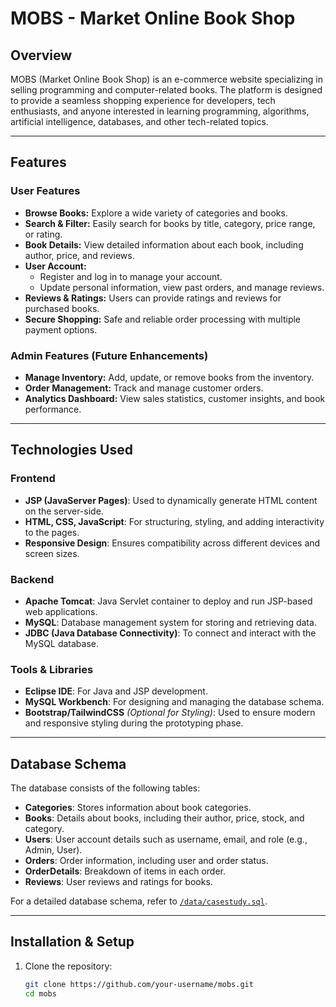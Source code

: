 # **MOBS** - Market Online Book Shop

## Overview

MOBS (Market Online Book Shop) is an e-commerce website specializing in selling programming and computer-related books. The platform is designed to provide a seamless shopping experience for developers, tech enthusiasts, and anyone interested in learning programming, algorithms, artificial intelligence, databases, and other tech-related topics.

---

## Features

### User Features
- **Browse Books:** Explore a wide variety of categories and books.
- **Search & Filter:** Easily search for books by title, category, price range, or rating.
- **Book Details:** View detailed information about each book, including author, price, and reviews.
- **User Account:** 
  - Register and log in to manage your account.
  - Update personal information, view past orders, and manage reviews.
- **Reviews & Ratings:** Users can provide ratings and reviews for purchased books.
- **Secure Shopping:** Safe and reliable order processing with multiple payment options.

### Admin Features (Future Enhancements)
- **Manage Inventory:** Add, update, or remove books from the inventory.
- **Order Management:** Track and manage customer orders.
- **Analytics Dashboard:** View sales statistics, customer insights, and book performance.

---

## Technologies Used

### Frontend
- **JSP (JavaServer Pages)**: Used to dynamically generate HTML content on the server-side.
- **HTML, CSS, JavaScript**: For structuring, styling, and adding interactivity to the pages.
- **Responsive Design**: Ensures compatibility across different devices and screen sizes.

### Backend
- **Apache Tomcat**: Java Servlet container to deploy and run JSP-based web applications.
- **MySQL**: Database management system for storing and retrieving data.
- **JDBC (Java Database Connectivity)**: To connect and interact with the MySQL database.

### Tools & Libraries
- **Eclipse IDE**: For Java and JSP development.
- **MySQL Workbench**: For designing and managing the database schema.
- **Bootstrap/TailwindCSS** *(Optional for Styling)*: Used to ensure modern and responsive styling during the prototyping phase.

---

## Database Schema

The database consists of the following tables:

- **Categories**: Stores information about book categories.
- **Books**: Details about books, including their author, price, stock, and category.
- **Users**: User account details such as username, email, and role (e.g., Admin, User).
- **Orders**: Order information, including user and order status.
- **OrderDetails**: Breakdown of items in each order.
- **Reviews**: User reviews and ratings for books.

For a detailed database schema, refer to [`/data/casestudy.sql`](./data/casestudy.sql).

---

## Installation & Setup

1. Clone the repository:
   ```bash
   git clone https://github.com/your-username/mobs.git
   cd mobs
